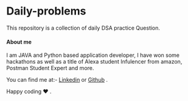 # Daily-problems

This repository is a collection of daily DSA practice Question.


#### About me

I am JAVA and Python based application developer, I have won some hackathons as well as a title of Alexa student Infulencer from amazon, Postman Student Expert and more.
 
You can find me at:-
[Linkedin](https://www.linkedin.com/in/shantam-sultania-737084175/) or [Github](https://github.com/shantamsultania) .

Happy coding ❤️ .
